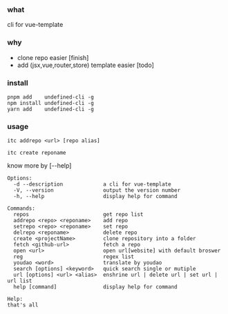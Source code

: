 ### what
cli  for  vue-template

### why
- clone repo easier [finish]
- add (jsx,vue,router,store) template easier [todo]

### install
```shell
pnpm add    undefined-cli -g
npm install undefined-cli -g
yarn add    undefined-cli -g
```

### usage

```shell
itc addrepo <url> [repo alias]
```
```shell
itc create reponame
```

know more by [--help]
```shell
Options:
  -d --description             a cli for vue-template
  -V, --version                output the version number
  -h, --help                   display help for command

Commands:
  repos                        get repo list
  addrepo <repo> <reponame>    add repo
  setrepo <repo> <reponame>    set repo
  delrepo <reponame>           delete repo
  create <projectName>         clone repository into a folder
  fetch <github-url>           fetch a repo
  open <url>                   open url[website] with default broswer
  reg                          regex list
  youdao <word>                translate by youdao
  search [options] <keyword>   quick search single or mutiple
  url [options] <url> <alias>  enshrine url | delete url | set url | url list
  help [command]               display help for command

Help:
that's all
```



